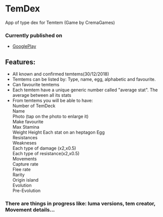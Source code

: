 # TemDex

App of type dex for Temtem
(Game by CremaGames)
### Currently published on  
* [GooglePlay](http://www.https://play.google.com/store/apps/details?id=com.WagenerGames.TemTemDex.io/1.0.2/docs/)


## Features:

- All known and confirmed temtems(30/12/2018)
- Temtems can be listed by: Type, name, egg, alphabetic and favourite.
- Can favourite temtems
- Each temtem have a unique generic number called "average stat". The average between all its stats
- From temtems you will be able to have:  
    Number of TemDeck  
    Name  
    Photo (tap on the photo to enlarge it)  
    Make favourite  
    Max Stamina  
    Weight 
    Height
    Each stat on an heptagon 
    Egg  
    Resistances  
    Weakneses  
    Each type of damage (x2,x0.5)  
    Each type of resistance(x2,x0.5)  
    Movements  
    Capture rate  
    Flee rate  
    Rarity  
    Origin island  
    Evolution  
    Pre-Evolution 
  
### There are things in progress like: luma versions, tem creator, Movement details...


  
